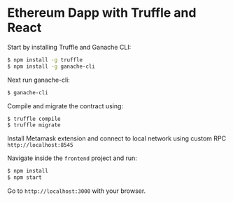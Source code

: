 # Ethereum Dapp with Truffle and React


Start by installing Truffle and Ganache CLI:

```bash
$ npm install -g truffle
$ npm install -g ganache-cli
```

Next run ganache-cli:

```bash
$ ganache-cli 
```

Compile and migrate the contract using:

```bash
$ truffle compile
$ truffle migrate
```

Install Metamask extension and connect to local network using custom RPC `http://localhost:8545`

Navigate inside the `frontend` project and run:

```bash
$ npm install
$ npm start
```

Go to `http://localhost:3000` with your browser.

